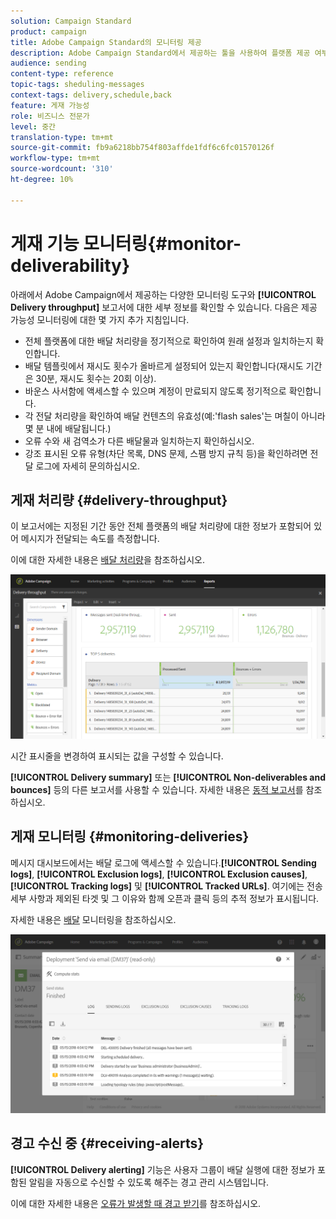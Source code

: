 ```yaml
---
solution: Campaign Standard
product: campaign
title: Adobe Campaign Standard의 모니터링 제공
description: Adobe Campaign Standard에서 제공하는 툴을 사용하여 플랫폼 제공 여부를 모니터링할 수 있습니다.
audience: sending
content-type: reference
topic-tags: sheduling-messages
context-tags: delivery,schedule,back
feature: 게재 가능성
role: 비즈니스 전문가
level: 중간
translation-type: tm+mt
source-git-commit: fb9a6218bb754f803affde1fdf6c6fc01570126f
workflow-type: tm+mt
source-wordcount: '310'
ht-degree: 10%

---
```



# 게재 기능 모니터링{#monitor-deliverability}

아래에서 Adobe Campaign에서 제공하는 다양한 모니터링 도구와 **[!UICONTROL Delivery throughput]** 보고서에 대한 세부 정보를 확인할 수 있습니다. 다음은 제공 가능성 모니터링에 대한 몇 가지 추가 지침입니다.
* 전체 플랫폼에 대한 배달 처리량을 정기적으로 확인하여 원래 설정과 일치하는지 확인합니다.
* 배달 템플릿에서 재시도 횟수가 올바르게 설정되어 있는지 확인합니다(재시도 기간은 30분, 재시도 횟수는 20회 이상).
* 바운스 사서함에 액세스할 수 있으며 계정이 만료되지 않도록 정기적으로 확인합니다.
* 각 전달 처리량을 확인하여 배달 컨텐츠의 유효성(예:&#39;flash sales&#39;는 며칠이 아니라 몇 분 내에 배달됩니다.)
* 오류 수와 새 검역소가 다른 배달물과 일치하는지 확인하십시오.
* 강조 표시된 오류 유형(차단 목록, DNS 문제, 스팸 방지 규칙 등)을 확인하려면 전달 로그에 자세히 문의하십시오.

## 게재 처리량 {#delivery-throughput}

이 보고서에는 지정된 기간 동안 전체 플랫폼의 배달 처리량에 대한 정보가 포함되어 있어 메시지가 전달되는 속도를 측정합니다.

이에 대한 자세한 내용은 [배달 처리량](../../reporting/using/delivery-throughput.md)을 참조하십시오.

![](assets/delivery_reports_1.png)

시간 표시줄을 변경하여 표시되는 값을 구성할 수 있습니다.

**[!UICONTROL Delivery summary]** 또는 **[!UICONTROL Non-deliverables and bounces]** 등의 다른 보고서를 사용할 수 있습니다. 자세한 내용은 [동적 보고서](../../reporting/using/about-dynamic-reports.md)를 참조하십시오.

## 게재 모니터링 {#monitoring-deliveries}

메시지 대시보드에서는 배달 로그에 액세스할 수 있습니다.**[!UICONTROL Sending logs]**, **[!UICONTROL Exclusion logs]**, **[!UICONTROL Exclusion causes]**, **[!UICONTROL Tracking logs]** 및 **[!UICONTROL Tracked URLs]**. 여기에는 전송 세부 사항과 제외된 타겟 및 그 이유와 함께 오픈과 클릭 등의 추적 정보가 표시됩니다.

자세한 내용은 [배달](../../sending/using/monitoring-a-delivery.md) 모니터링을 참조하십시오.

![](assets/sending_delivery1.png)

## 경고 수신 중 {#receiving-alerts}

**[!UICONTROL Delivery alerting]** 기능은 사용자 그룹이 배달 실행에 대한 정보가 포함된 알림을 자동으로 수신할 수 있도록 해주는 경고 관리 시스템입니다.

이에 대한 자세한 내용은 [오류가 발생할 때 경고 받기](../../sending/using/receiving-alerts-when-failures-happen.md)를 참조하십시오.

<!--## External tools (#external-tools)

### Signal Spam {#signal-spam}

Signal Spam is a French service which offers anonymized feedback loop reporting for French ISPs (Orange, SFR).

This service allows you to follow the reputation of the French ISPs and track customers' activity evolution.

Signal Spam also provides direct complaints that end users log through a dedicated interface. Those complaints are then quarantined from the email address database.

### 250ok {#solution-250ok}

250ok is a monitoring solution which provides IP and domain denylists, as well as reputation indicators.

The information provided is real-time, which allows for a pro-active assistance. 250ok a complementary solution to the Adobe deliverability internal tools.-->

